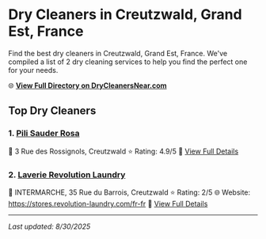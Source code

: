 # Dry Cleaners in Creutzwald, Grand Est, France

Find the best dry cleaners in Creutzwald, Grand Est, France. We've compiled a list of 2 dry cleaning services to help you find the perfect one for your needs.

🌐 **[View Full Directory on DryCleanersNear.com](https://drycleanersnear.com/city/France/Grand%20Est/Creutzwald)**

## Top Dry Cleaners

### 1. [Pili Sauder Rosa](https://drycleanersnear.com/dryCleaner/68afb8cf4e19aac41e8a23f3/pili-sauder-rosa)
📍 3 Rue des Rossignols, Creutzwald
⭐ Rating: 4.9/5
🔗 [View Full Details](https://drycleanersnear.com/dryCleaner/68afb8cf4e19aac41e8a23f3/pili-sauder-rosa)

### 2. [Laverie Revolution Laundry](https://drycleanersnear.com/dryCleaner/68afb8d64e19aac41e8a24a2/laverie-revolution-laundry)
📍 INTERMARCHE, 35 Rue du Barrois, Creutzwald
⭐ Rating: 2/5
🌐 Website: https://stores.revolution-laundry.com/fr-fr
🔗 [View Full Details](https://drycleanersnear.com/dryCleaner/68afb8d64e19aac41e8a24a2/laverie-revolution-laundry)


---

*Last updated: 8/30/2025*
